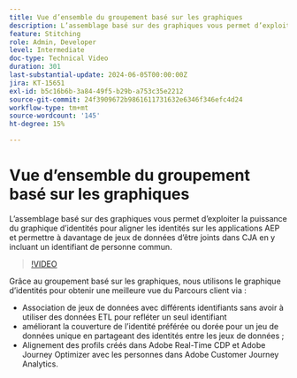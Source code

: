 ```yaml
---
title: Vue d’ensemble du groupement basé sur les graphiques
description: L’assemblage basé sur des graphiques vous permet d’exploiter la puissance du graphique d’identités pour aligner les identités sur les applications AEP et permettre à davantage de jeux de données d’être joints dans CJA en y incluant un identifiant de personne commun.
feature: Stitching
role: Admin, Developer
level: Intermediate
doc-type: Technical Video
duration: 301
last-substantial-update: 2024-06-05T00:00:00Z
jira: KT-15651
exl-id: b5c16b6b-3a84-49f5-b29b-a753c35e2212
source-git-commit: 24f3909672b9861611731632e6346f346efc4d24
workflow-type: tm+mt
source-wordcount: '145'
ht-degree: 15%

---
```


# Vue d’ensemble du groupement basé sur les graphiques

L’assemblage basé sur des graphiques vous permet d’exploiter la puissance du graphique d’identités pour aligner les identités sur les applications AEP et permettre à davantage de jeux de données d’être joints dans CJA en y incluant un identifiant de personne commun.

>[!VIDEO](https://video.tv.adobe.com/v/3429528/?learn=on)

Grâce au groupement basé sur les graphiques, nous utilisons le graphique d’identités pour obtenir une meilleure vue du Parcours client via :

* Association de jeux de données avec différents identifiants sans avoir à utiliser des données ETL pour refléter un seul identifiant
* améliorant la couverture de l’identité préférée ou dorée pour un jeu de données unique en partageant des identités entre les jeux de données ;
* Alignement des profils créés dans Adobe Real-Time CDP et Adobe Journey Optimizer avec les personnes dans Adobe Customer Journey Analytics.
